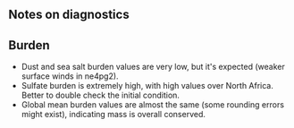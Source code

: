 ## Notes on diagnostics 

## Burden 

- Dust and sea salt burden values are very low, but it's expected (weaker surface winds in ne4pg2).
- Sulfate burden is extremely high, with high values over North Africa. Better to double check the initial condition.
- Global mean burden values are almost the same (some rounding errors might exist), indicating mass is overall conserved.
